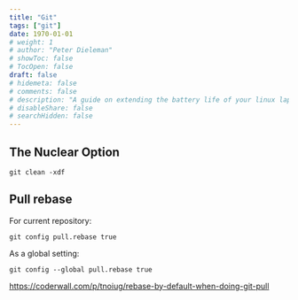 ```yaml
---
title: "Git"
tags: ["git"]
date: 1970-01-01
# weight: 1
# author: "Peter Dieleman"
# showToc: false
# TocOpen: false
draft: false
# hidemeta: false
# comments: false
# description: "A guide on extending the battery life of your linux laptop"
# disableShare: false
# searchHidden: false
---
```


## The Nuclear Option

`git clean -xdf`

## Pull rebase

For current repository:

`git config pull.rebase true`

As a global setting:

`git config --global pull.rebase true`

<https://coderwall.com/p/tnoiug/rebase-by-default-when-doing-git-pull>

